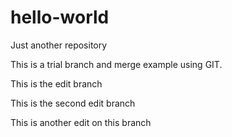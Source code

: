 # hello-world
Just another repository

This is a trial branch and merge example using GIT.

This is the edit branch 

This is the second edit branch

This is another edit on this branch
